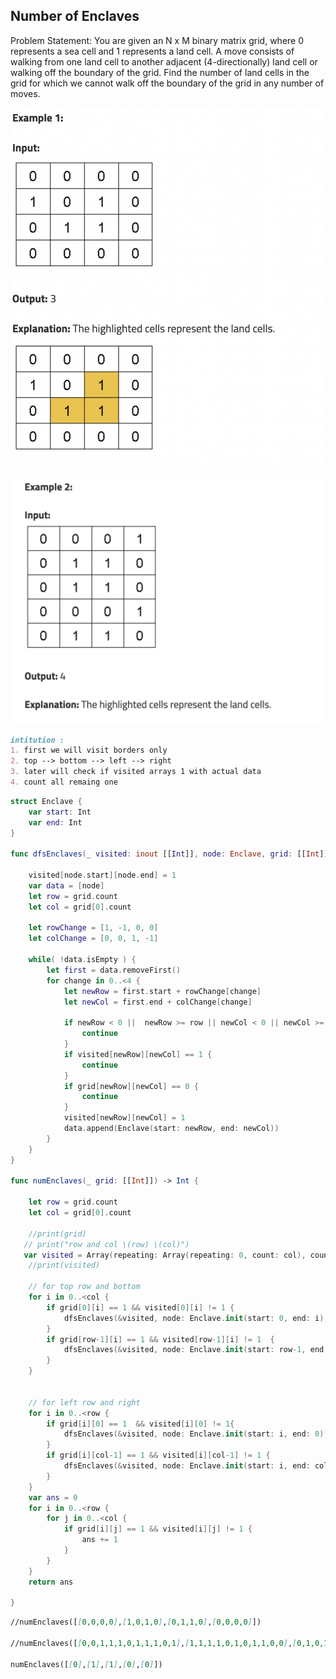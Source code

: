 
## Number of Enclaves


Problem Statement: You are given an N x M binary matrix grid, where 0 represents a sea cell and 1 represents a land cell. A move consists of walking from one land cell to another adjacent (4-directionally) land cell or walking off the boundary of the grid. Find the number of land cells in the grid for which we cannot walk off the boundary of the grid in any number of moves.


![Alt text](./images/enclabe1.png)

![Alt text](./images/enclave2.png)


```markdown
intitution : 
1. first we will visit borders only 
2. top --> bottom --> left --> right 
3. later will check if visited arrays 1 with actual data
4. count all remaing one
```

```swift
struct Enclave {
    var start: Int
    var end: Int
}

func dfsEnclaves(_ visited: inout [[Int]], node: Enclave, grid: [[Int]]) {
    
    visited[node.start][node.end] = 1
    var data = [node]
    let row = grid.count 
    let col = grid[0].count

    let rowChange = [1, -1, 0, 0]
    let colChange = [0, 0, 1, -1]  
    
    while( !data.isEmpty ) {
        let first = data.removeFirst()
        for change in 0..<4 {
            let newRow = first.start + rowChange[change]
            let newCol = first.end + colChange[change]
            
            if newRow < 0 ||  newRow >= row || newCol < 0 || newCol >= col {
                continue
            }
            if visited[newRow][newCol] == 1 {
                continue
            }
            if grid[newRow][newCol] == 0 {
                continue
            }
            visited[newRow][newCol] = 1
            data.append(Enclave(start: newRow, end: newCol))
        }
    }
}

func numEnclaves(_ grid: [[Int]]) -> Int {
    
    let row = grid.count 
    let col = grid[0].count
    
    //print(grid)
   // print("row and col \(row) \(col)")
   var visited = Array(repeating: Array(repeating: 0, count: col), count: row)
    //print(visited)
    
    // for top row and bottom
    for i in 0..<col {
        if grid[0][i] == 1 && visited[0][i] != 1 {
            dfsEnclaves(&visited, node: Enclave.init(start: 0, end: i), grid: grid)
        }
        if grid[row-1][i] == 1 && visited[row-1][i] != 1  {
            dfsEnclaves(&visited, node: Enclave.init(start: row-1, end: i), grid: grid)
        }
    }
    
    
    // for left row and right
    for i in 0..<row {
        if grid[i][0] == 1  && visited[i][0] != 1{
            dfsEnclaves(&visited, node: Enclave.init(start: i, end: 0), grid: grid)
        }
        if grid[i][col-1] == 1 && visited[i][col-1] != 1 {
            dfsEnclaves(&visited, node: Enclave.init(start: i, end: col-1), grid: grid)
        }
    }
    var ans = 0
    for i in 0..<row {
        for j in 0..<col {
            if grid[i][j] == 1 && visited[i][j] != 1 {
                ans += 1
            }
        }
    }
    return ans
        
}

```


```markdown
//numEnclaves([[0,0,0,0],[1,0,1,0],[0,1,1,0],[0,0,0,0]])

//numEnclaves([[0,0,1,1,1,0,1,1,1,0,1],[1,1,1,1,0,1,0,1,1,0,0],[0,1,0,1,1,0,0,0,0,1,0],[1,0,1,1,1,1,1,0,0,0,1],[0,0,1,0,1,1,0,0,1,0,0],[1,0,0,1,1,1,0,0,0,1,1],[0,1,0,1,1,0,0,0,1,0,0],[0,1,1,0,1,0,1,1,1,0,0],[1,1,0,1,1,1,0,0,0,0,0],[1,0,1,1,0,0,0,1,0,0,1]])

numEnclaves([[0],[1],[1],[0],[0]])

```